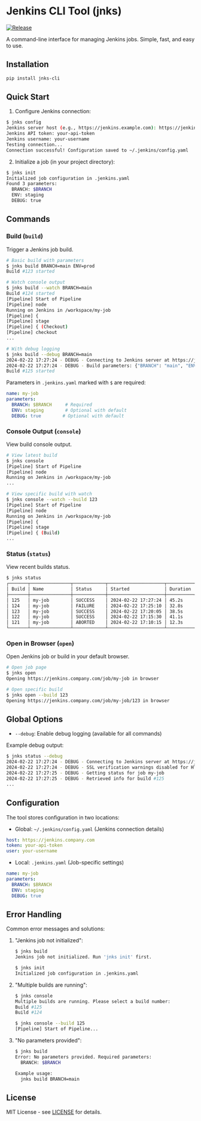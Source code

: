 # Jenkins CLI Tool (jnks)

[![Release](https://github.com/iamvinit/jenkins-cli/actions/workflows/release.yml/badge.svg)](https://github.com/iamvinit/jenkins-cli/actions/workflows/release.yml)

A command-line interface for managing Jenkins jobs. Simple, fast, and easy to use.

## Installation

```bash
pip install jnks-cli
```

## Quick Start

1. Configure Jenkins connection:
```bash
$ jnks config
Jenkins server host (e.g., https://jenkins.example.com): https://jenkins.company.com
Jenkins API token: your-api-token
Jenkins username: your-username
Testing connection...
Connection successful! Configuration saved to ~/.jenkins/config.yaml
```

2. Initialize a job (in your project directory):
```bash
$ jnks init
Initialized job configuration in .jenkins.yaml
Found 3 parameters:
  BRANCH: $BRANCH
  ENV: staging
  DEBUG: true
```

## Commands

### Build (`build`)
Trigger a Jenkins job build.

```bash
# Basic build with parameters
$ jnks build BRANCH=main ENV=prod
Build #123 started

# Watch console output
$ jnks build --watch BRANCH=main
Build #124 started
[Pipeline] Start of Pipeline
[Pipeline] node
Running on Jenkins in /workspace/my-job
[Pipeline] {
[Pipeline] stage
[Pipeline] { (Checkout)
[Pipeline] checkout
...

# With debug logging
$ jnks build --debug BRANCH=main
2024-02-22 17:27:24 - DEBUG - Connecting to Jenkins server at https://jenkins.company.com
2024-02-22 17:27:24 - DEBUG - Build parameters: {"BRANCH": "main", "ENV": "staging"}
Build #125 started
```

Parameters in `.jenkins.yaml` marked with `$` are required:
```yaml
name: my-job
parameters:
  BRANCH: $BRANCH     # Required
  ENV: staging        # Optional with default
  DEBUG: true        # Optional with default
```

### Console Output (`console`)
View build console output.

```bash
# View latest build
$ jnks console
[Pipeline] Start of Pipeline
[Pipeline] node
Running on Jenkins in /workspace/my-job
...

# View specific build with watch
$ jnks console --watch --build 123
[Pipeline] Start of Pipeline
[Pipeline] node
Running on Jenkins in /workspace/my-job
[Pipeline] {
[Pipeline] stage
[Pipeline] { (Build)
...
```

### Status (`status`)
View recent builds status.

```bash
$ jnks status
┌───────┬───────────────┬────────────┬─────────────────────┬──────────┐
│ Build │ Name          │ Status     │ Started             │ Duration │
├───────┼───────────────┼────────────┼─────────────────────┼──────────┤
│ 125   │ my-job        │ SUCCESS    │ 2024-02-22 17:27:24 │ 45.2s    │
│ 124   │ my-job        │ FAILURE    │ 2024-02-22 17:25:10 │ 32.8s    │
│ 123   │ my-job        │ SUCCESS    │ 2024-02-22 17:20:05 │ 38.5s    │
│ 122   │ my-job        │ SUCCESS    │ 2024-02-22 17:15:30 │ 41.1s    │
│ 121   │ my-job        │ ABORTED    │ 2024-02-22 17:10:15 │ 12.3s    │
└───────┴───────────────┴────────────┴─────────────────────┴──────────┘
```

### Open in Browser (`open`)
Open Jenkins job or build in your default browser.

```bash
# Open job page
$ jnks open
Opening https://jenkins.company.com/job/my-job in browser

# Open specific build
$ jnks open --build 123
Opening https://jenkins.company.com/job/my-job/123 in browser
```

## Global Options

- `--debug`: Enable debug logging (available for all commands)

Example debug output:
```bash
$ jnks status --debug
2024-02-22 17:27:24 - DEBUG - Connecting to Jenkins server at https://jenkins.company.com
2024-02-22 17:27:24 - DEBUG - SSL verification warnings disabled for HTTPS connection
2024-02-22 17:27:25 - DEBUG - Getting status for job my-job
2024-02-22 17:27:25 - DEBUG - Retrieved info for build #125
...
```

## Configuration

The tool stores configuration in two locations:
- Global: `~/.jenkins/config.yaml` (Jenkins connection details)
```yaml
host: https://jenkins.company.com
token: your-api-token
user: your-username
```

- Local: `.jenkins.yaml` (Job-specific settings)
```yaml
name: my-job
parameters:
  BRANCH: $BRANCH
  ENV: staging
  DEBUG: true
```

## Error Handling

Common error messages and solutions:

1. "Jenkins job not initialized":
   ```bash
   $ jnks build
   Jenkins job not initialized. Run 'jnks init' first.
   
   $ jnks init
   Initialized job configuration in .jenkins.yaml
   ```

2. "Multiple builds are running":
   ```bash
   $ jnks console
   Multiple builds are running. Please select a build number:
   Build #125
   Build #124
   
   $ jnks console --build 125
   [Pipeline] Start of Pipeline...
   ```

3. "No parameters provided":
   ```bash
   $ jnks build
   Error: No parameters provided. Required parameters:
     BRANCH: $BRANCH
   
   Example usage:
     jnks build BRANCH=main
   ```

## License

MIT License - see [LICENSE](LICENSE) for details.